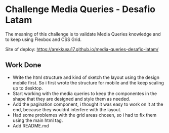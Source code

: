 
# Challenge Media Queries - Desafio Latam

The meaning of this challenge is to validate Media Queries knowledge and to keep using Flexbox and CSS Grid.

Site of deploy: https://arekkusu17.github.io/media-queries-desafio-latam/







## Work Done
- Write the html structure and kind of sketch the layout using the design mobile first. So i first wrote the structure for mobile and the keep scaling up to desktop.    
- Start working with the media queries to keep the componentes in the shape that they are designed and style them as needed.
- Add the pagination component, i thought it was easy to work on it at the end, because they wouldnt interfere with the layout.
- Had some problemes with the grid areas chosen, so i had to fix them using the main html tag.  
- Add README.md







